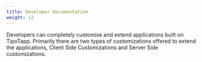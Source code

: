 ```yaml
---
title: Developer Documentation
weight: 12
---
```

  
Developers can completely customise and extend applications built on TipoTapp. Primarily there are two types of customizations offered to extend the applications, Client Side Customizations and Server Side customizations. 



